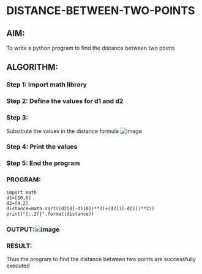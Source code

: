 # DISTANCE-BETWEEN-TWO-POINTS

## AIM:
To write a python program to find the distance between two  points
## ALGORITHM:
### Step 1: Import math library
### Step 2: Define the values for d1 and d2
### Step 3: 
Substitute the values in the distance formula 
![image](https://user-images.githubusercontent.com/94228215/144434055-bfc4cbdc-ed36-47d9-a3aa-45a4652280d4.png)
 
### Step 4: Print the values
### Step 5: End the program
### PROGRAM:
```
import math
d1=[10,6]
d2=[4,2]
distance=math.sqrt((d2[0]-d1[0])**2)+(d2[1]-d[1])**2))
print("{:.2f}".format(distance))
```


### OUTPUT:![image](https://user-images.githubusercontent.com/94228215/154520513-59248a54-d01d-4b8f-8d2f-4ae8ba8a5f50.png)



### RESULT:
Thus the program to find the distance between two points are successfully executed 

